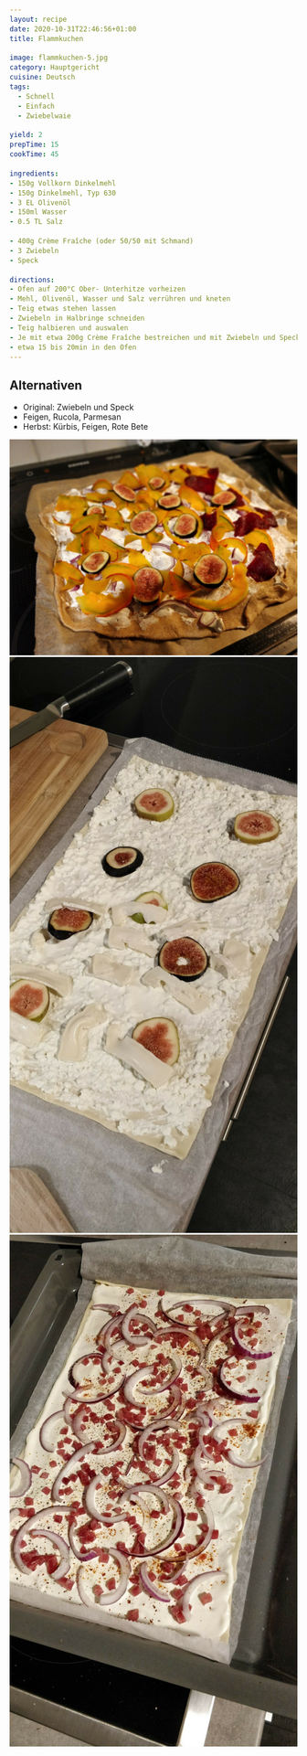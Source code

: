 ```yaml
---
layout: recipe
date: 2020-10-31T22:46:56+01:00
title: Flammkuchen

image: flammkuchen-5.jpg
category: Hauptgericht
cuisine: Deutsch
tags:
  - Schnell
  - Einfach
  - Zwiebelwaie

yield: 2
prepTime: 15
cookTime: 45

ingredients:
- 150g Vollkorn Dinkelmehl
- 150g Dinkelmehl, Typ 630
- 3 EL Olivenöl
- 150ml Wasser
- 0.5 TL Salz

- 400g Crème Fraîche (oder 50/50 mit Schmand)
- 3 Zwiebeln
- Speck

directions:
- Ofen auf 200°C Ober- Unterhitze vorheizen
- Mehl, Olivenöl, Wasser und Salz verrühren und kneten
- Teig etwas stehen lassen
- Zwiebeln in Halbringe schneiden
- Teig halbieren und auswalen
- Je mit etwa 200g Crème Fraîche bestreichen und mit Zwiebeln und Speck belegen
- etwa 15 bis 20min in den Ofen
---
```


## Alternativen
- Original: Zwiebeln und Speck
- Feigen, Rucola, Parmesan
- Herbst: Kürbis, Feigen, Rote Bete

![](flammkuchen.jpg)
![](flammkuchen-3.jpg)
![](flammkuchen-4.jpg)
